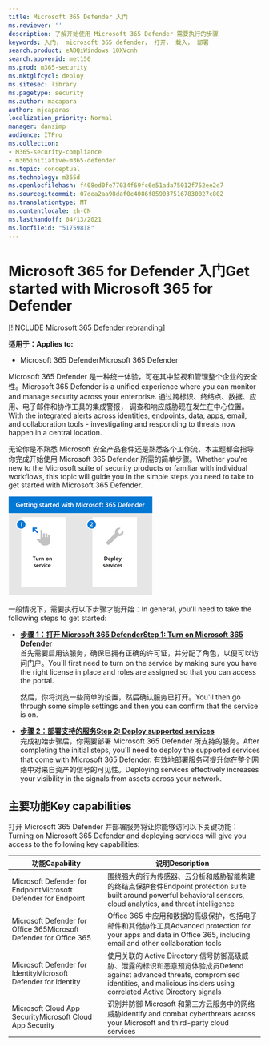 ```yaml
---
title: Microsoft 365 Defender 入门
ms.reviewer: ''
description: 了解开始使用 Microsoft 365 Defender 需要执行的步骤
keywords: 入门， microsoft 365 defender， 打开， 载入， 部署
search.product: eADQiWindows 10XVcnh
search.appverid: met150
ms.prod: m365-security
ms.mktglfcycl: deploy
ms.sitesec: library
ms.pagetype: security
ms.author: macapara
author: mjcaparas
localization_priority: Normal
manager: dansimp
audience: ITPro
ms.collection:
- M365-security-compliance
- m365initiative-m365-defender
ms.topic: conceptual
ms.technology: m365d
ms.openlocfilehash: f408ed0fe77034f69fc6e51ada75012f752ee2e7
ms.sourcegitcommit: 07dea2aa98daf0c4086f8590375167830027c802
ms.translationtype: MT
ms.contentlocale: zh-CN
ms.lasthandoff: 04/13/2021
ms.locfileid: "51759818"
---
```

# <a name="get-started-with-microsoft-365-for-defender"></a><span data-ttu-id="9d4ab-104">Microsoft 365 for Defender 入门</span><span class="sxs-lookup"><span data-stu-id="9d4ab-104">Get started with Microsoft 365 for Defender</span></span>

[!INCLUDE [Microsoft 365 Defender rebranding](../includes/microsoft-defender.md)]

<span data-ttu-id="9d4ab-105">**适用于：**</span><span class="sxs-lookup"><span data-stu-id="9d4ab-105">**Applies to:**</span></span>
- <span data-ttu-id="9d4ab-106">Microsoft 365 Defender</span><span class="sxs-lookup"><span data-stu-id="9d4ab-106">Microsoft 365 Defender</span></span>

<span data-ttu-id="9d4ab-107">Microsoft 365 Defender 是一种统一体验，可在其中监视和管理整个企业的安全性。</span><span class="sxs-lookup"><span data-stu-id="9d4ab-107">Microsoft 365 Defender is a unified experience where you can monitor and manage security across your enterprise.</span></span> <span data-ttu-id="9d4ab-108">通过跨标识、终结点、数据、应用、电子邮件和协作工具的集成警报， 调查和响应威胁现在发生在中心位置。</span><span class="sxs-lookup"><span data-stu-id="9d4ab-108">With the integrated alerts across identities, endpoints, data, apps, email, and collaboration tools - investigating and responding to threats now happen in a central location.</span></span> 

<span data-ttu-id="9d4ab-109">无论你是不熟悉 Microsoft 安全产品套件还是熟悉各个工作流，本主题都会指导你完成开始使用 Microsoft 365 Defender 所需的简单步骤。</span><span class="sxs-lookup"><span data-stu-id="9d4ab-109">Whether you're new to the Microsoft suite of security products or familiar with individual workflows, this topic will guide you in the simple steps you need to take to get started with Microsoft 365 Defender.</span></span>

![Microsoft 365 Defender 步骤入门的图像](../../media/mtp/get-started-m365d.png)

<span data-ttu-id="9d4ab-111">一般情况下，需要执行以下步骤才能开始：</span><span class="sxs-lookup"><span data-stu-id="9d4ab-111">In general, you'll need to take the following steps to get started:</span></span>

- <span data-ttu-id="9d4ab-112">**[步骤 1：打开 Microsoft 365 Defender](m365d-enable.md)**</span><span class="sxs-lookup"><span data-stu-id="9d4ab-112">**[Step 1: Turn on Microsoft 365 Defender](m365d-enable.md)**</span></span> <br>
    <span data-ttu-id="9d4ab-113">首先需要启用该服务，确保已拥有正确的许可证，并分配了角色，以便可以访问门户。</span><span class="sxs-lookup"><span data-stu-id="9d4ab-113">You'll first need to turn on the service by making sure you have the right license in place and roles are assigned so that you can access the portal.</span></span> 

    <span data-ttu-id="9d4ab-114">然后，你将浏览一些简单的设置，然后确认服务已打开。</span><span class="sxs-lookup"><span data-stu-id="9d4ab-114">You'll then go through some simple settings and then you can confirm that the service is on.</span></span>

- <span data-ttu-id="9d4ab-115">**[步骤 2：部署支持的服务](deploy-supported-services.md)**</span><span class="sxs-lookup"><span data-stu-id="9d4ab-115">**[Step 2: Deploy supported services](deploy-supported-services.md)**</span></span> <br>
    <span data-ttu-id="9d4ab-116">完成初始步骤后，你需要部署 Microsoft 365 Defender 所支持的服务。</span><span class="sxs-lookup"><span data-stu-id="9d4ab-116">After completing the initial steps, you'll need to deploy the supported services that come with Microsoft 365 Defender.</span></span> <span data-ttu-id="9d4ab-117">有效地部署服务可提升你在整个网络中对来自资产的信号的可见性。</span><span class="sxs-lookup"><span data-stu-id="9d4ab-117">Deploying services effectively increases your visibility in the signals from assets across your network.</span></span>


## <a name="key-capabilities"></a><span data-ttu-id="9d4ab-118">主要功能</span><span class="sxs-lookup"><span data-stu-id="9d4ab-118">Key capabilities</span></span>
<span data-ttu-id="9d4ab-119">打开 Microsoft 365 Defender 并部署服务将让你能够访问以下关键功能：</span><span class="sxs-lookup"><span data-stu-id="9d4ab-119">Turning on Microsoft 365 Defender and deploying services will give you access to the following key capabilities:</span></span>


| <span data-ttu-id="9d4ab-120">功能</span><span class="sxs-lookup"><span data-stu-id="9d4ab-120">Capability</span></span> | <span data-ttu-id="9d4ab-121">说明</span><span class="sxs-lookup"><span data-stu-id="9d4ab-121">Description</span></span> |
| ------ | ------ |
| <span data-ttu-id="9d4ab-122">Microsoft Defender for Endpoint</span><span class="sxs-lookup"><span data-stu-id="9d4ab-122">Microsoft Defender for Endpoint</span></span> | <span data-ttu-id="9d4ab-123">围绕强大的行为传感器、云分析和威胁智能构建的终结点保护套件</span><span class="sxs-lookup"><span data-stu-id="9d4ab-123">Endpoint protection suite built around powerful behavioral sensors, cloud analytics, and threat intelligence</span></span> |
|<span data-ttu-id="9d4ab-124">Microsoft Defender for Office 365</span><span class="sxs-lookup"><span data-stu-id="9d4ab-124">Microsoft Defender for Office 365</span></span> | <span data-ttu-id="9d4ab-125">Office 365 中应用和数据的高级保护，包括电子邮件和其他协作工具</span><span class="sxs-lookup"><span data-stu-id="9d4ab-125">Advanced protection for your apps and data in Office 365, including email and other collaboration tools</span></span> |
| <span data-ttu-id="9d4ab-126">Microsoft Defender for Identity</span><span class="sxs-lookup"><span data-stu-id="9d4ab-126">Microsoft Defender for Identity</span></span> | <span data-ttu-id="9d4ab-127">使用关联的 Active Directory 信号防御高级威胁、泄露的标识和恶意预览体验成员</span><span class="sxs-lookup"><span data-stu-id="9d4ab-127">Defend against advanced threats, compromised identities, and malicious insiders using correlated Active Directory signals</span></span> |
| <span data-ttu-id="9d4ab-128">Microsoft Cloud App Security</span><span class="sxs-lookup"><span data-stu-id="9d4ab-128">Microsoft Cloud App Security</span></span> | <span data-ttu-id="9d4ab-129">识别并防御 Microsoft 和第三方云服务中的网络威胁</span><span class="sxs-lookup"><span data-stu-id="9d4ab-129">Identify and combat cyberthreats across your Microsoft and third-party cloud services</span></span> |





